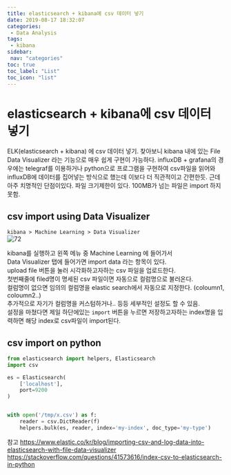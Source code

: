 ```yaml
---
title: elasticsearch + kibana에 csv 데이터 넣기
date: 2019-08-17 18:32:07
categories: 
 - Data Analysis
tags: 
 - kibana
sidebar:
 nav: "categories"
toc: true
toc_label: "List"
toc_icon: "list"
---
```


# elasticsearch + kibana에 csv 데이터 넣기
ELK(elasticsearch + kibana) 에 csv 데이터 넣기.
찾아보니 kibana 내에 있는 File Data Visualizer 라는 기능으로 매우 쉽게 구현이 가능하다.
influxDB + grafana의 경우에는 telegraf를 이용하거나 python으로 프로그램을 구현하여 csv파일을 읽어와 influxDB에 데이터를 집어넣는 방식으로 했는데 이보다 더 직관적이고 간편한듯. 근데 아주 치명적인 단점이있다. 파일 크기제한이 있다. 100MB가 넘는 파일은 import 하지 못함. 

## csv import using Data Visualizer
`kibana > Machine Learning > Data Visualizer`  
![72](https://www.moongchi.dev/wp-content/images/72.PNG)

kibana를 실행하고 왼쪽 메뉴 중 Machine Learning 에 들어가서  
Data Visualizer 탭에 들어가면 import data 라는 항목이 있다.  
upload file 버튼을 눌러 시각화하고자하는 csv 파일을 업로드한다.  
첫번째줄에 filed명이 명세된 csv 파일이면 자동으로 컬럼명으로 불러온다.  
컬럼명이 없으면 임의의 컬럼명을 elastic search에서 자동으로 지정한다. (coloumn1, coloumn2..)  
추가적으로 자기가 컬럼명을 커스텀하거나.. 등등 세부적인 설정도 할 수 있음.  
설정을 마쳤다면 제일 하단에있는 `import` 버튼을 누르면 저장하고자하는 index명을 입력하면 해당 index로 csv파일이 import된다. 

## csv import on python

```python
from elasticsearch import helpers, Elasticsearch
import csv

es = Elasticsearch(
    ['localhost'],
    port=9200
)


with open('/tmp/x.csv') as f:
    reader = csv.DictReader(f)
    helpers.bulk(es, reader, index='my-index', doc_type='my-type')
```

참고 https://www.elastic.co/kr/blog/importing-csv-and-log-data-into-elasticsearch-with-file-data-visualizer  
https://stackoverflow.com/questions/41573616/index-csv-to-elasticsearch-in-python
